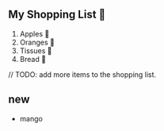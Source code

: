 ## My Shopping List 🛒

1. Apples 🍎
2. Oranges 🍊
3. Tissues 🚽
4. Bread 🍞


// TODO: add more items to the shopping list.
  
  
## new 
- mango

